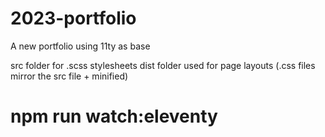# 2023-portfolio
A new portfolio using 11ty as base

src folder for .scss stylesheets
dist folder used for page layouts (.css files mirror the src file + minified)

# npm run watch:eleventy

